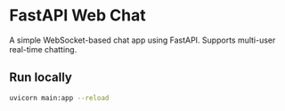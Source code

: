 # FastAPI Web Chat

A simple WebSocket-based chat app using FastAPI. Supports multi-user real-time chatting.

## Run locally
```bash
uvicorn main:app --reload
